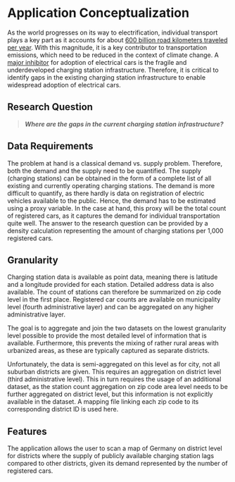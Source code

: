 # Application Conceptualization
As the world progresses on its way to electrification, individual transport plays a key part as it accounts for about [600 billion road kilometers traveled per year](https://www.umweltbundesamt.de/daten/verkehr/fahrleistungen-verkehrsaufwand-modal-split#fahrleistung-im-personen-und-guterverkehr). With this magnitude, it is a key contributor to transportation emissions, which need to be reduced in the context of climate change. A [major inhibitor](https://efahrer.chip.de/news/umfrage-raeumt-mit-vorurteil-auf-die-deutschen-wollen-e-autos_109074#:~:text=27%20Prozent%20der%20Befragten%2C%20die,gegen%20den%20Kauf%20eines%20Elektroautos) for adoption of electrical cars is the fragile and underdeveloped charging station infrastructure. Therefore, it is critical to identify gaps in the existing charging station infrastructure to enable widespread adoption of electrical cars.
## Research Question
> ***Where are the gaps in the current charging station infrastructure?***
## Data Requirements
The problem at hand is a classical demand vs. supply problem. Therefore, both the demand and the supply need to be quantified. The supply (charging stations) can be obtained in the form of a complete list of all existing and currently operating charging stations. The demand is more difficult to quantify, as there hardly is data on registration of electric vehicles available to the public. Hence, the demand has to be estimated using a proxy variable. In the case at hand, this proxy will be the total count of registered cars, as it captures the demand for individual transportation quite well. The answer to the research question can be provided by a density calculation representing the amount of charging stations per 1,000 registered cars.
## Granularity
Charging station data is available as point data, meaning there is latitude and a longitude provided for each station. Detailed address data is also available. The count of stations can therefore be summarized on zip code level in the first place. Registered car counts are available on municipality level (fourth administrative layer) and can be aggregated on any higher administrative layer.

The goal is to aggregate and join the two datasets on the lowest granularity level possible to provide the most detailed level of information that is available. Furthermore, this prevents the mixing of rather rural areas with urbanized areas, as these are typically captured as separate districts.

Unfortunately, the data is semi-aggregated on this level as for city, not all suburban districts are given. This requires an aggregation on district level (third administrative level). This in turn requires the usage of an additional dataset, as the station count aggregation on zip code area level needs to be further aggregated on district level, but this information is not explicitly available in the dataset. A mapping file linking each zip code to its corresponding district ID is used here.
## Features
The application allows the user to scan a map of Germany on district level for districts where the supply of publicly available charging station lags compared to other districts, given its demand represented by the number of registered cars.